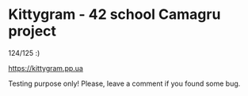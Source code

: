 # Kittygram - 42 school Camagru project
124/125 :)

https://kittygram.pp.ua

Testing purpose only! Please, leave a comment if you found some bug.
